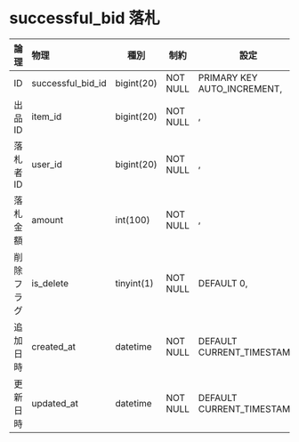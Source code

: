 # successful_bid 落札

| 論理       | 物理              | 種別       | 制約     | 設定                        | 備考 |
|:---------- |:----------------- | ---------- | -------- | --------------------------- | ---- |
| ID         | successful_bid_id | bigint(20) | NOT NULL | PRIMARY KEY AUTO_INCREMENT, |      |
| 出品ID     | item_id           | bigint(20) | NOT NULL | ,                           |      |
| 落札者ID   | user_id           | bigint(20) | NOT NULL | ,                           |      |
| 落札金額   | amount            | int(100)   | NOT NULL | ,                           |      |
| 削除フラグ | is_delete         | tinyint(1) | NOT NULL | DEFAULT 0,                  |      |
| 追加日時   | created_at        | datetime   | NOT NULL | DEFAULT CURRENT_TIMESTAMP,  |      |
| 更新日時   | updated_at        | datetime   | NOT NULL | DEFAULT CURRENT_TIMESTAMP   |      |
